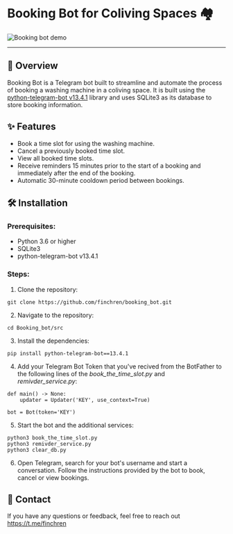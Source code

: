 # Booking Bot for Coliving Spaces 🏘️
<div align="left">
    <img src="assets/screencast.gif" alt="Booking bot demo">
</div>

---

## 📖 Overview
Booking Bot is a Telegram bot built to streamline and automate the process of booking a washing machine in a coliving space. 
It is built using the [python-telegram-bot v13.4.1](https://github.com/python-telegram-bot/python-telegram-bot/releases/tag/v13.4.1) library and uses SQLite3 as its database to store booking information.

## ✨ Features
- Book a time slot for using the washing machine.
- Cancel a previously booked time slot.
- View all booked time slots.
- Receive reminders 15 minutes prior to the start of a booking and immediately after the end of the booking.
- Automatic 30-minute cooldown period between bookings.

## 🛠️ Installation
### Prerequisites:
- Python 3.6 or higher
- SQLite3
- python-telegram-bot v13.4.1

### Steps:
1. Clone the repository:
```
git clone https://github.com/finchren/booking_bot.git
```
2. Navigate to the repository:
```
cd Booking_bot/src
```
3. Install the dependencies:
```
pip install python-telegram-bot==13.4.1
```
4. Add your Telegram Bot Token that you've recived from the BotFather to the following lines of the _book_the_time_slot.py_ and _remivder_service.py_:
```
def main() -> None:
    updater = Updater('KEY', use_context=True)
```
```
bot = Bot(token='KEY')
```
5. Start the bot and the additional services:
```
python3 book_the_time_slot.py
python3 remivder_service.py
python3 clear_db.py
```
6. Open Telegram, search for your bot's username and start a conversation.
Follow the instructions provided by the bot to book, cancel or view bookings.

## 🤝 Contact
If you have any questions or feedback, feel free to reach out
https://t.me/finchren
